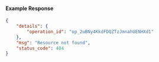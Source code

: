 <!-- Code generated for API Clients. DO NOT EDIT. -->

#### Example Response

```json
{
	"details": {
		"operation_id": "op_2uBNy4KkdFDQZTzJmnahUENHXd1"
	},
	"msg": "Resource not found",
	"status_code": 404
}
```
